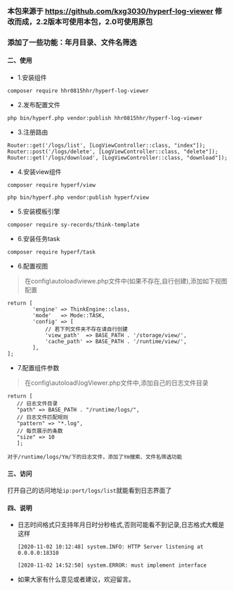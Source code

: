 
### 本包来源于 https://github.com/kxg3030/hyperf-log-viewer 修改而成，2.2版本可使用本包，2.0可使用原包

### 添加了一些功能：年月目录、文件名筛选

#### 二、使用

- 1.安装组件

`composer require hhr0815hhr/hyperf-log-viewer`
- 2.发布配置文件

`php bin/hyperf.php vendor:publish hhr0815hhr/hyperf-log-viewer`

- 3.注册路由

```
Router::get('/logs/list', [LogViewController::class, "index"]);
Router::post('/logs/delete', [LogViewController::class, "delete"]);
Router::get('/logs/download', [LogViewController::class, "download"]);
```

- 4.安装view组件

`composer require hyperf/view`

`php bin/hyperf.php vendor:publish hyperf/view`

- 5.安装模板引擎

`composer require sy-records/think-template`

- 6.安装任务task

`composer require hyperf/task`

- 6.配置视图

> 在config\autoload\viewe.php文件中(如果不存在,自行创建),添加如下视图配置

```
return [
        'engine' => ThinkEngine::class,
        'mode'   => Mode::TASK,
        'config' => [
            // 若下列文件夹不存在请自行创建
            'view_path'  => BASE_PATH . '/storage/view/',
            'cache_path' => BASE_PATH . '/runtime/view/',
        ],
];
```
- 7.配置组件参数

> 在config\autoload\logViewer.php文件中,添加自己的日志文件目录

```
return [ 
   // 日志文件目录
   "path" => BASE_PATH . "/runtime/logs/", 
   // 日志文件匹配规则
   "pattern" => "*.log", 
   // 每页展示的条数
   "size" => 10 
   ]; 
```
` 对于/runtime/logs/Ym/下的日志文件，添加了Ym搜索、文件名筛选功能 `

#### 三、访问
打开自己的访问地址`ip:port/logs/list`就能看到日志界面了

#### 四、说明
- 日志时间格式只支持年月日时分秒格式,否则可能看不到记录,日志格式大概是这样

    `[2020-11-02 10:12:48] system.INFO: HTTP Server listening at 0.0.0.0:18310`

    `[2020-11-02 14:52:50] system.ERROR: must implement interface`
- 如果大家有什么意见或者建议，欢迎留言。